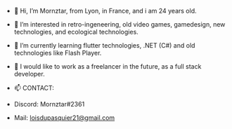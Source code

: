 - 👋 Hi, I’m Mornztar, from Lyon, in France, and i am 24 years old. 
- 👀 I’m interested in retro-ingeneering, old video games, gamedesign, new technologies, and ecological technologies. 
- 🌱 I’m currently learning flutter technologies, .NET (C#) and old technologies like Flash Player.
- 💞️ I would like to work as a freelancer in the future, as a full stack developer.

- 📫 CONTACT:
- Discord: Mornztar#2361
- Mail: loisdupasquier21@gmail.com


